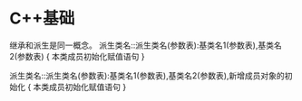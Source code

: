 # C++基础

继承和派生是同一概念。
派生类名::派生类名(参数表):基类名1(参数表),基类名2(参数表)
{
	本类成员初始化赋值语句
}

派生类名::派生类名(参数表):基类名1(参数表),基类名2(参数表),新增成员对象的初始化
{
	本类成员初始化赋值语句
}